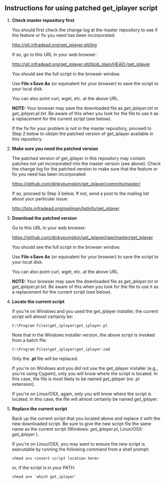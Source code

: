 ## Instructions for using patched get_iplayer script

1. **Check master repository first**

    You should first check the change log at the master repository to see if the feature or fix you need has been incorporated:

    <http://git.infradead.org/get_iplayer.git/log>

    If so, go to this URL in your web browser:
    
    <http://git.infradead.org/get_iplayer.git/blob_plain/HEAD:/get_iplayer>

    You should see the full script in the browser window.
    
    Use **File->Save As** (or equivalent for your browser) to save the script to your local disk.
    
    You can also point curl, wget, etc. at the above URL.
    
    **NOTE:** Your browser may save the downloaded file as _get\_iplayer.txt_ or _get\_iplayer.pl.txt_.  Be aware of this when you look for the file to use it as a replacement for the current script (see below).

    If the fix for your problem is not in the master repository, proceed to Step 2 below to obtain the patched version of get_iplayer available in this repository.

2. **Make sure you need the patched version**

    The patched version of get_iplayer in this repository may contain patches not yet incorporated into the master version (see above).  Check the change log for the patched version to make sure that the feature or fix you need has been incorporated:

    <https://github.com/dinkypumpkin/get_iplayer/commits/master/>

    If so, proceed to Step 3 below.  If not, send a post to the mailing list about your particular issue:

    <http://lists.infradead.org/mailman/listinfo/get_iplayer>

3. **Download the patched version**
    
    Go to this URL in your web browser:
    
    <https://github.com/dinkypumpkin/get_iplayer/raw/master/get_iplayer>

    You should see the full script in the browser window.
    
    Use **File->Save As** (or equivalent for your browser) to save the script to your local disk.
    
    You can also point curl, wget, etc. at the above URL.
    
    **NOTE:** Your browser may save the downloaded file as _get\_iplayer.txt_ or _get\_iplayer.pl.txt_.  Be aware of this when you look for the file to use it as a replacement for the current script (see below).

4. **Locate the current script**
   
    If you're on Windows and you used the get\_iplayer installer, the current script will almost certainly be:
    
    `C:\Program Files\get_iplayer\get_iplayer.pl`
    
    Note that in the Windows installer version, the above script is invoked from a batch file:
    
    `C:\Program Files\get_iplayer\get_iplayer.cmd`
    
    Only the **.pl** file will be replaced.
    
    If you're on Windows and you did not use the get\_iplayer installer (e.g., you're using Cygwin), only you will know where the script is located.  In this case, the file is most likely to be named _get\_iplayer_ (no .pl extension).
    
    If you're on Linux/OSX, again, only you will know where the script is located.  In this case, the file will almost certainly be named _get\_iplayer_.
    
5. **Replace the current script**
    
    Back up the current script that you located above and replace it with the new downloaded script.  Be sure to give the new script file the same name as the current script (Windows:  _get\_iplayer.pl_, Linux/OSX:  _get\_iplayer_ ).
    
    If you're on Linux/OSX, you may want to ensure the new script is executable by running the following command from a shell prompt:
    
    `chmod a+x <insert script location here>`
    
    or, if the script is in your PATH:
    
    ``chmod a+x `which get_iplayer` ``
